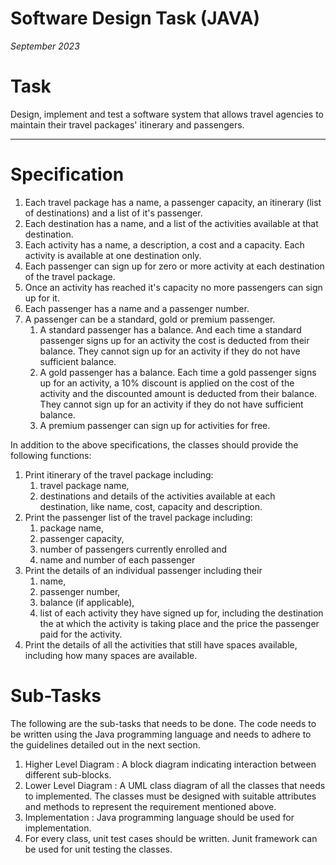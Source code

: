# Software Design Task (JAVA)

*September 2023*

# Task

Design, implement and test a software system that allows travel agencies to maintain their travel packages' itinerary and passengers.

---

# Specification

1. Each travel package has a name, a passenger capacity, an itinerary (list of destinations) and a list of it's passenger.
2. Each destination has a name, and a list of the activities available at that destination.
3. Each activity has a name, a description, a cost and a capacity. Each activity is available at one destination only.
4. Each passenger can sign up for zero or more activity at each destination of the travel package.
5. Once an activity has reached it's capacity no more passengers can sign up for it.
6. Each passenger has a name and a passenger number.
7. A passenger can be a standard, gold or premium passenger.
    1. A standard passenger has a balance. And each time a standard passenger signs up for an activity the cost is deducted from their balance. They cannot sign up for an activity if they do not have sufficient balance.
    2. A gold passenger has a balance. Each time a gold passenger signs up for an activity, a 10% discount is applied on the cost of the activity and the discounted amount is deducted from their balance. They cannot sign up for an activity if they do not have sufficient balance.
    3. A premium passenger can sign up for activities for free.


In addition to the above specifications, the classes should provide the following functions:

1. Print itinerary of the travel package including:
    1. travel package name,
    2. destinations and details of the activities available at each destination, like name, cost, capacity and description.
2. Print the passenger list of the travel package including:
    1. package name,
    2. passenger capacity,
    3. number of passengers currently enrolled and
    4. name and number of each passenger
3. Print the details of an individual passenger including their
    1. name,
    2. passenger number,
    3. balance (if applicable),
    4. list of each activity they have signed up for, including the destination the at which the activity is taking place and the price the passenger paid for the activity.
4. Print the details of all the activities that still have spaces available, including how many spaces are available.
# Sub-Tasks

The following are the sub-tasks that needs to be done. The code needs to be written using the Java programming language and needs to adhere to the guidelines detailed out in the next section.

1. Higher Level Diagram : A block diagram indicating interaction between different sub-blocks.
2. Lower Level Diagram : A UML class diagram of all the classes that needs to implemented. The classes must be designed with suitable attributes and methods to represent the requirement mentioned above.
3. Implementation : Java programming language should be used for implementation.
4. For every class, unit test cases should be written. Junit framework can be used for unit testing the classes.



